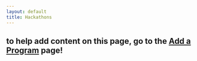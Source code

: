 ```yaml
---
layout: default
title: Hackathons
---
```


## to help add content on this page, go to the [Add a Program](add.md) page!